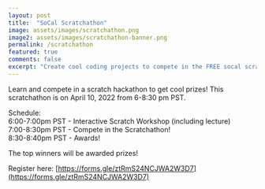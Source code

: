 ```yaml
---
layout: post
title:  "SoCal Scratchathon"
image: assets/images/scratchathon.png
image2: assets/images/scratchathon-banner.png
permalink: /scratchathon
featured: true
comments: false
excerpt: "Create cool coding projects to compete in the FREE socal scratchathon!"
---
```


Learn and compete in a scratch hackathon to get cool prizes! This scratchathon is on April 10, 2022 from 6-8:30 pm PST.
  
Schedule:  
6:00-7:00pm PST - Interactive Scratch Workshop (including lecture)   
7:00-8:30pm PST - Compete in the Scratchathon!  
8:30-8:40pm PST - Awards!  

The top winners will be awarded prizes!
  
Register here: [https://forms.gle/ztRmS24NCJWA2W3D7](https://forms.gle/ztRmS24NCJWA2W3D7)
